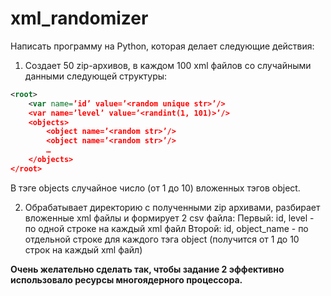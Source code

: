 # xml_randomizer

Написать программу на Python, которая делает следующие действия:
1. Создает 50 zip-архивов, в каждом 100 xml файлов со случайными данными следующей структуры:
```xml
<root>
	<var name=’id’ value=’<random unique str>’/>
	<var name=’level’ value=’<randint(1, 101)>’/>
	<objects>
		<object name=’<random str>’/>
		<object name=’<random str>’/>
		…
	</objects>
</root>
```
В тэге objects случайное число (от 1 до 10) вложенных тэгов object.

2. Обрабатывает директорию с полученными zip архивами, разбирает вложенные xml файлы и формирует 2 csv файла:
Первый: id, level - по одной строке на каждый xml файл
Второй: id, object_name - по отдельной строке для каждого тэга object (получится от 1 до 10 строк на каждый xml файл)

**Очень желательно сделать так, чтобы задание 2 эффективно использовало ресурсы многоядерного процессора.**
